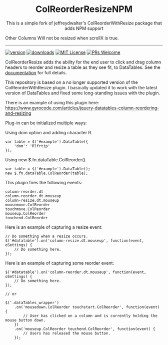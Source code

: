 # 

<div align="center">
  <h1>ColReorderResizeNPM</h1>

  This is a simple fork of jeffreydwalter's ColReorderWithResize package that adds NPM support
</div>
  Other Columns Will not be resized when scrollX is true.

<hr />

[![version](https://img.shields.io/npm/v/datatables.net-colreorderwithresizeupdated.svg?style=flat-square)](https://www.npmjs.com/package/datatables.net-colreorderwithresizeupdated)
[![downloads](https://img.shields.io/npm/dm/datatables.net-colreorderwithresizeupdated.svg?style=flat-square)](http://npm-stat.com/charts.html?package=datatables.net-colreorderwithresizeupdated&from=2020-06-23)
[![MIT License](https://img.shields.io/npm/l/ColReorderWithResizeNPM.svg?style=flat-square)](https://github.com/RishabhSachan/ColReorderWithResizeNPM/blob/master/LICENSE)
[![PRs Welcome](https://img.shields.io/badge/PRs-welcome-brightgreen.svg?style=flat-square)](http://makeapullrequest.com)

ColReorderResize adds the ability for the end user to click and drag column headers to reorder and resize a table as they see fit, to DataTables. See the [documentation](http://legacy.datatables.net/extras/thirdparty/ColReorderWithResize/) for full details.

This repository is based on a no longer supported version of the ColReorderWithResize plugin. I basically updated it to work with the latest version of DataTables and fixed some long-standing issues with the plugin.

There is an example of using this plugin here: https://www.gyrocode.com/articles/jquery-datatables-column-reordering-and-resizing

Plug-in can be initialized multiple ways:

Using dom option and adding character R.
```
var table = $('#example').DataTable({
    'dom': 'Rlfrtip'
});
```
Using new $.fn.dataTable.ColReorder().
```
var table = $('#example').DataTable();
new $.fn.dataTable.ColReorder(table);
```

This plugin fires the following events:
```
column-reorder.dt
column-reorder.dt.mouseup
column-resize.dt.mouseup
mousemove.ColReorder
touchmove.ColReorder
mouseup.ColReorder
touchend.ColReorder
```

Here is an example of capturing a resize event:
```
// Do something when a resize occurs.
$('#datatable').on('column-resize.dt.mouseup', function(event, oSettings) {
    // Do something here.
});
```
Here is an example of capturing some reorder event:
```
$('#datatable').on('column-reorder.dt.mouseup', function(event, oSettings) {
    // Do something here.
});
    
// or 
    
$('.dataTables_wrapper')
    .on('mousedown.ColReorder touchstart.ColReorder', function(event) {
        // User has clicked on a column and is currently holding the mouse button down.
    })
    .on('mouseup.ColReorder touchend.ColReorder', function(event) {
        // Users has released the mouse button.
    });
```

